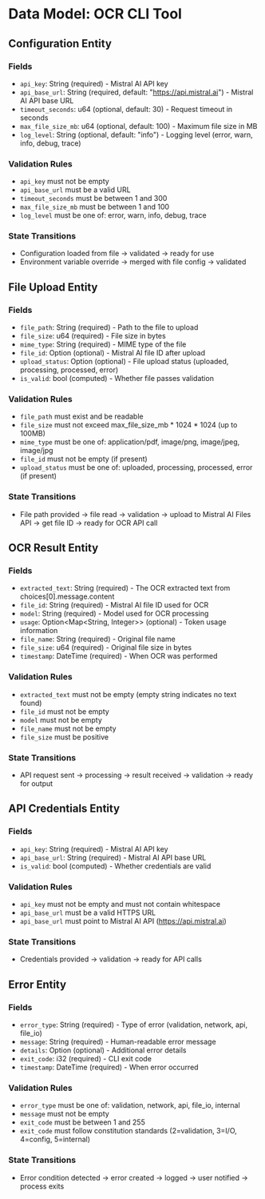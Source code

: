 # Data Model: OCR CLI Tool

## Configuration Entity

### Fields
- `api_key`: String (required) - Mistral AI API key
- `api_base_url`: String (required, default: "https://api.mistral.ai") - Mistral AI API base URL
- `timeout_seconds`: u64 (optional, default: 30) - Request timeout in seconds
- `max_file_size_mb`: u64 (optional, default: 100) - Maximum file size in MB
- `log_level`: String (optional, default: "info") - Logging level (error, warn, info, debug, trace)

### Validation Rules
- `api_key` must not be empty
- `api_base_url` must be a valid URL
- `timeout_seconds` must be between 1 and 300
- `max_file_size_mb` must be between 1 and 100
- `log_level` must be one of: error, warn, info, debug, trace

### State Transitions
- Configuration loaded from file → validated → ready for use
- Environment variable override → merged with file config → validated

## File Upload Entity

### Fields
- `file_path`: String (required) - Path to the file to upload
- `file_size`: u64 (required) - File size in bytes
- `mime_type`: String (required) - MIME type of the file
- `file_id`: Option<String> (optional) - Mistral AI file ID after upload
- `upload_status`: Option<String> (optional) - File upload status (uploaded, processing, processed, error)
- `is_valid`: bool (computed) - Whether file passes validation

### Validation Rules
- `file_path` must exist and be readable
- `file_size` must not exceed max_file_size_mb * 1024 * 1024 (up to 100MB)
- `mime_type` must be one of: application/pdf, image/png, image/jpeg, image/jpg
- `file_id` must not be empty (if present)
- `upload_status` must be one of: uploaded, processing, processed, error (if present)

### State Transitions
- File path provided → file read → validation → upload to Mistral AI Files API → get file ID → ready for OCR API call

## OCR Result Entity

### Fields
- `extracted_text`: String (required) - The OCR extracted text from choices[0].message.content
- `file_id`: String (required) - Mistral AI file ID used for OCR
- `model`: String (required) - Model used for OCR processing
- `usage`: Option<Map<String, Integer>> (optional) - Token usage information
- `file_name`: String (required) - Original file name
- `file_size`: u64 (required) - Original file size in bytes
- `timestamp`: DateTime<Utc> (required) - When OCR was performed

### Validation Rules
- `extracted_text` must not be empty (empty string indicates no text found)
- `file_id` must not be empty
- `model` must not be empty
- `file_name` must not be empty
- `file_size` must be positive

### State Transitions
- API request sent → processing → result received → validation → ready for output

## API Credentials Entity

### Fields
- `api_key`: String (required) - Mistral AI API key
- `api_base_url`: String (required) - Mistral AI API base URL
- `is_valid`: bool (computed) - Whether credentials are valid

### Validation Rules
- `api_key` must not be empty and must not contain whitespace
- `api_base_url` must be a valid HTTPS URL
- `api_base_url` must point to Mistral AI API (https://api.mistral.ai)

### State Transitions
- Credentials provided → validation → ready for API calls

## Error Entity

### Fields
- `error_type`: String (required) - Type of error (validation, network, api, file_io)
- `message`: String (required) - Human-readable error message
- `details`: Option<String> (optional) - Additional error details
- `exit_code`: i32 (required) - CLI exit code
- `timestamp`: DateTime<Utc> (required) - When error occurred

### Validation Rules
- `error_type` must be one of: validation, network, api, file_io, internal
- `message` must not be empty
- `exit_code` must be between 1 and 255
- `exit_code` must follow constitution standards (2=validation, 3=I/O, 4=config, 5=internal)

### State Transitions
- Error condition detected → error created → logged → user notified → process exits
